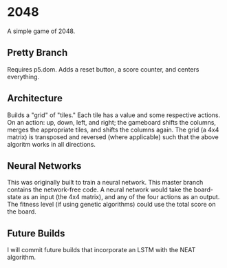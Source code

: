 # 2048
A simple game of 2048.

## Pretty Branch
Requires p5.dom.  Adds a reset button, a score counter, and centers everything.

## Architecture
Builds a "grid" of "tiles."  Each tile has a value and some respective actions.  
On an action: up, down, left, and right; the gameboard shifts the columns, merges the appropriate tiles, and shifts the columns again.
The grid (a 4x4 matrix) is transposed and reversed (where applicable) such that the above algoritm works in all directions.

## Neural Networks
This was originally built to train a neural network.  This master branch contains the network-free code.
A neural network would take the board-state as an input (the 4x4 matrix), and any of the four actions as an output.
The fitness level (if using genetic algorithms) could use the total score on the board.  

## Future Builds 
I will commit future builds that incorporate an LSTM with the NEAT algorithm.
